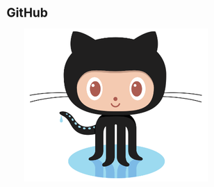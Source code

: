 # GitHub

<figure><img src="../.gitbook/assets/octocat-logo.png" alt=""><figcaption></figcaption></figure>

